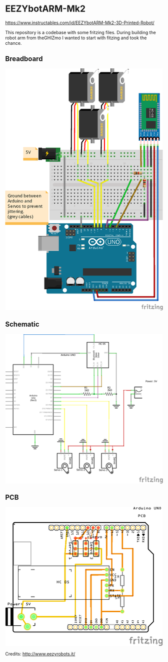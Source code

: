 # EEZYbotARM-Mk2

https://www.instructables.com/id/EEZYbotARM-Mk2-3D-Printed-Robot/

This repository is a codebase with some fritzing files.
During building the robot arm from theGHIZmo I wanted to start with fitzing and took the chance.

## Breadboard
![breadboard](/images/EEZYbotARM_Mk2_bb.png)

## Schematic
![schematic](/images/EEZYbotARM_Mk2_schem.png)

## PCB
![pcb](/images/EEZYbotARM_Mk2_pcb.png)


Credits:
http://www.eezyrobots.it/
